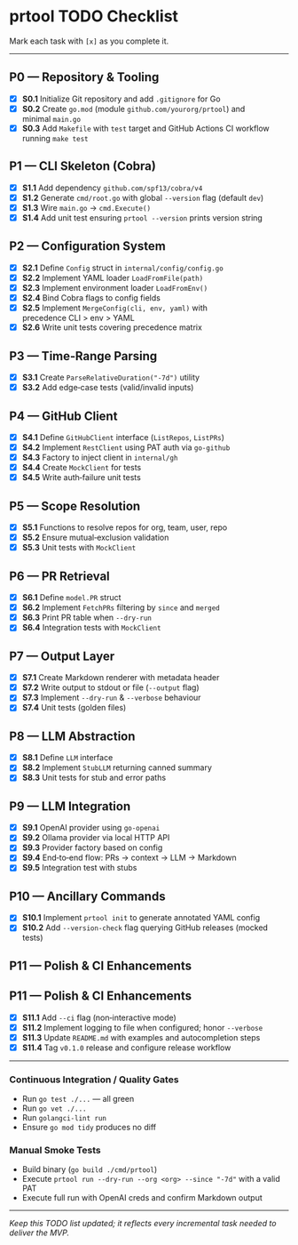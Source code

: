 # prtool TODO Checklist

Mark each task with `[x]` as you complete it.

---

## P0 — Repository & Tooling

- [x] **S0.1** Initialize Git repository and add `.gitignore` for Go
- [x] **S0.2** Create `go.mod` (module `github.com/yourorg/prtool`) and minimal `main.go`
- [x] **S0.3** Add `Makefile` with `test` target and GitHub Actions CI workflow running `make test`

## P1 — CLI Skeleton (Cobra)

- [x] **S1.1** Add dependency `github.com/spf13/cobra/v4`
- [x] **S1.2** Generate `cmd/root.go` with global `--version` flag (default `dev`)
- [x] **S1.3** Wire `main.go` → `cmd.Execute()`
- [x] **S1.4** Add unit test ensuring `prtool --version` prints version string

## P2 — Configuration System

- [x] **S2.1** Define `Config` struct in `internal/config/config.go`
- [x] **S2.2** Implement YAML loader `LoadFromFile(path)`
- [x] **S2.3** Implement environment loader `LoadFromEnv()`
- [x] **S2.4** Bind Cobra flags to config fields
- [x] **S2.5** Implement `MergeConfig(cli, env, yaml)` with precedence CLI > env > YAML
- [x] **S2.6** Write unit tests covering precedence matrix

## P3 — Time‑Range Parsing

- [x] **S3.1** Create `ParseRelativeDuration("-7d")` utility
- [x] **S3.2** Add edge‑case tests (valid/invalid inputs)

## P4 — GitHub Client

- [x] **S4.1** Define `GitHubClient` interface (`ListRepos`, `ListPRs`)
- [x] **S4.2** Implement `RestClient` using PAT auth via `go-github`
- [x] **S4.3** Factory to inject client in `internal/gh`
- [x] **S4.4** Create `MockClient` for tests
- [x] **S4.5** Write auth‑failure unit tests

## P5 — Scope Resolution

- [x] **S5.1** Functions to resolve repos for org, team, user, repo
- [x] **S5.2** Ensure mutual‑exclusion validation
- [x] **S5.3** Unit tests with `MockClient`

## P6 — PR Retrieval

- [x] **S6.1** Define `model.PR` struct
- [x] **S6.2** Implement `FetchPRs` filtering by `since` and `merged`
- [x] **S6.3** Print PR table when `--dry-run`
- [x] **S6.4** Integration tests with `MockClient`

## P7 — Output Layer

- [x] **S7.1** Create Markdown renderer with metadata header
- [x] **S7.2** Write output to stdout or file (`--output` flag)
- [x] **S7.3** Implement `--dry-run` & `--verbose` behaviour
- [x] **S7.4** Unit tests (golden files)

## P8 — LLM Abstraction

- [x] **S8.1** Define `LLM` interface
- [x] **S8.2** Implement `StubLLM` returning canned summary
- [x] **S8.3** Unit tests for stub and error paths

## P9 — LLM Integration

- [x] **S9.1** OpenAI provider using `go-openai`
- [x] **S9.2** Ollama provider via local HTTP API
- [x] **S9.3** Provider factory based on config
- [x] **S9.4** End‑to‑end flow: PRs → context → LLM → Markdown
- [x] **S9.5** Integration test with stubs

## P10 — Ancillary Commands

- [x] **S10.1** Implement `prtool init` to generate annotated YAML config
- [x] **S10.2** Add `--version-check` flag querying GitHub releases (mocked tests)

## P11 — Polish & CI Enhancements

## P11 — Polish & CI Enhancements

- [x] **S11.1** Add `--ci` flag (non‑interactive mode)
- [x] **S11.2** Implement logging to file when configured; honor `--verbose`
- [x] **S11.3** Update `README.md` with examples and autocompletion steps
- [x] **S11.4** Tag `v0.1.0` release and configure release workflow

---

### Continuous Integration / Quality Gates

- Run `go test ./...` — all green
- Run `go vet ./...`
- Run `golangci-lint run`
- Ensure `go mod tidy` produces no diff

### Manual Smoke Tests

- Build binary (`go build ./cmd/prtool`)
- Execute `prtool run --dry-run --org <org> --since "-7d"` with a valid PAT
- Execute full run with OpenAI creds and confirm Markdown output

---

_Keep this TODO list updated; it reflects every incremental task needed to deliver the MVP._
